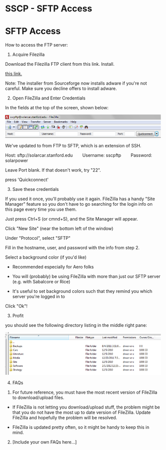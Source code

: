 # SSCP - SFTP Access

# SFTP Access

How to access the FTP server:

1. Acquire Filezilla

Download the Filezilla FTP client from this link. Install.

[this link.](http://filezilla-project.org/download.php?type=client)

Note: The installer from Sourceforge now installs adware if you're not careful. Make sure you decline offers to install adware.

2. Open FileZilla and Enter Credentials

In the fields at the top of the screen, shown below:

![](../../../assets/image_9edbbcc4b0.png)

We've updated to from FTP to SFTP, which is an extension of SSH.

Host: sftp://solarcar.stanford.edu        Username: sscpftp        Password: solarpower

Leave Port blank. If that doesn't work, try "22".

press 'Quickconnect'

3. Save these credentials

If you used it once, you'll probably use it again. FileZilla has a handy "Site Manager" feature so you don't have to go searching for the login info on this page every time you use them.

Just press Ctrl+S (or cmnd+S), and the Site Manager will appear.

Click "New Site" (near the bottom left of the window)

Under "Protocol", select "SFTP"

Fill in the hostname, user, and password with the info from step 2.

Select a background color (if you'd like)

* Recommended especially for Aero folks

* You will (probably) be using FileZilla with more than just our SFTP server (e.g. with Sabalcore or Rice)

* It's useful to set background colors such that they remind you which server you're logged in to

Click "Ok"! 

3. Profit

you should see the following directory listing in the middle right pane:

![](../../../assets/image_bf04f2b076.png)

4. FAQs

1) For future reference, you must have the most recent version of FileZilla to download/upload files.

* If FileZilla is not letting you download/upload stuff, the problem might be that you do not have the most up to date version of FileZilla. Update FileZilla and hopefully the problem will be resolved.

* FileZilla is updated pretty often, so it might be handy to keep this in mind.

2) [Include your own FAQs here...]

